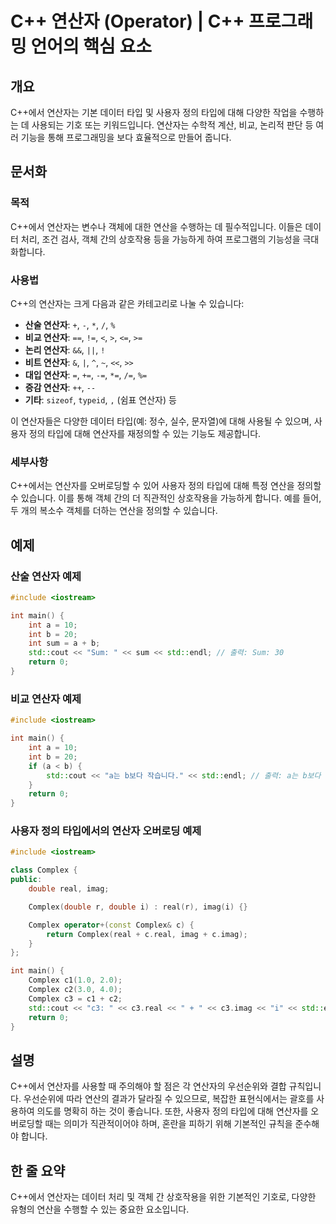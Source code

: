 <!--
Meta Description: # C++ 연산자 (Operator) | C++ 프로그래밍 언어의 핵심 요소 ## 개요 C++에서 연산자는 기본 데이터 타입 및 사용자 정의 타입에 대해 다양한 작업을 수행하는 데 사용되는 기호 또는 키워드입니다. 연산자는 수학적 계산, 비교, 논리적 판단 등 여러 기...
Meta Keywords: 연산자, int, complex, std, 연산자는
-->

# C++ 연산자 (Operator) | C++ 프로그래밍 언어의 핵심 요소

## 개요
C++에서 연산자는 기본 데이터 타입 및 사용자 정의 타입에 대해 다양한 작업을 수행하는 데 사용되는 기호 또는 키워드입니다. 연산자는 수학적 계산, 비교, 논리적 판단 등 여러 기능을 통해 프로그래밍을 보다 효율적으로 만들어 줍니다.

## 문서화

### 목적
C++에서 연산자는 변수나 객체에 대한 연산을 수행하는 데 필수적입니다. 이들은 데이터 처리, 조건 검사, 객체 간의 상호작용 등을 가능하게 하여 프로그램의 기능성을 극대화합니다.

### 사용법
C++의 연산자는 크게 다음과 같은 카테고리로 나눌 수 있습니다:
- **산술 연산자**: `+`, `-`, `*`, `/`, `%`
- **비교 연산자**: `==`, `!=`, `<`, `>`, `<=`, `>=`
- **논리 연산자**: `&&`, `||`, `!`
- **비트 연산자**: `&`, `|`, `^`, `~`, `<<`, `>>`
- **대입 연산자**: `=`, `+=`, `-=`, `*=`, `/=`, `%=`
- **증감 연산자**: `++`, `--`
- **기타**: `sizeof`, `typeid`, `,` (쉼표 연산자) 등

이 연산자들은 다양한 데이터 타입(예: 정수, 실수, 문자열)에 대해 사용될 수 있으며, 사용자 정의 타입에 대해 연산자를 재정의할 수 있는 기능도 제공합니다.

### 세부사항
C++에서는 연산자를 오버로딩할 수 있어 사용자 정의 타입에 대해 특정 연산을 정의할 수 있습니다. 이를 통해 객체 간의 더 직관적인 상호작용을 가능하게 합니다. 예를 들어, 두 개의 복소수 객체를 더하는 연산을 정의할 수 있습니다.

## 예제

### 산술 연산자 예제
```cpp
#include <iostream>

int main() {
    int a = 10;
    int b = 20;
    int sum = a + b;
    std::cout << "Sum: " << sum << std::endl; // 출력: Sum: 30
    return 0;
}
```

### 비교 연산자 예제
```cpp
#include <iostream>

int main() {
    int a = 10;
    int b = 20;
    if (a < b) {
        std::cout << "a는 b보다 작습니다." << std::endl; // 출력: a는 b보다 작습니다.
    }
    return 0;
}
```

### 사용자 정의 타입에서의 연산자 오버로딩 예제
```cpp
#include <iostream>

class Complex {
public:
    double real, imag;

    Complex(double r, double i) : real(r), imag(i) {}

    Complex operator+(const Complex& c) {
        return Complex(real + c.real, imag + c.imag);
    }
};

int main() {
    Complex c1(1.0, 2.0);
    Complex c2(3.0, 4.0);
    Complex c3 = c1 + c2;
    std::cout << "c3: " << c3.real << " + " << c3.imag << "i" << std::endl; // 출력: c3: 4 + 6i
    return 0;
}
```

## 설명
C++에서 연산자를 사용할 때 주의해야 할 점은 각 연산자의 우선순위와 결합 규칙입니다. 우선순위에 따라 연산의 결과가 달라질 수 있으므로, 복잡한 표현식에서는 괄호를 사용하여 의도를 명확히 하는 것이 좋습니다. 또한, 사용자 정의 타입에 대해 연산자를 오버로딩할 때는 의미가 직관적이어야 하며, 혼란을 피하기 위해 기본적인 규칙을 준수해야 합니다.

## 한 줄 요약
C++에서 연산자는 데이터 처리 및 객체 간 상호작용을 위한 기본적인 기호로, 다양한 유형의 연산을 수행할 수 있는 중요한 요소입니다.